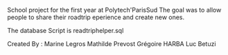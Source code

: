 School project for the first year at Polytech'ParisSud
The goal was to allow people to share their roadtrip eperience and create new ones.

The database Script is readtriphelper.sql


Created By :
Marine Legros
Mathilde Prevost
Grégoire HARBA
Luc Betuzi
